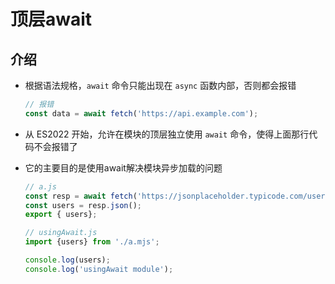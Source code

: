 # 顶层await

## 介绍

+ 根据语法规格，`await` 命令只能出现在 `async` 函数内部，否则都会报错

  ```js
  // 报错
  const data = await fetch('https://api.example.com');
  ```

+ 从 ES2022 开始，允许在模块的顶层独立使用 `await` 命令，使得上面那行代码不会报错了
+ 它的主要目的是使用await解决模块异步加载的问题

  ```js
  // a.js
  const resp = await fetch('https://jsonplaceholder.typicode.com/users');
  const users = resp.json();
  export { users};

  // usingAwait.js
  import {users} from './a.mjs';

  console.log(users);
  console.log('usingAwait module');
  ```
